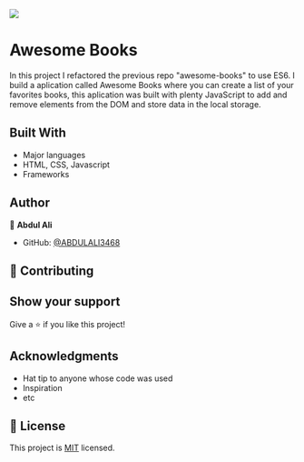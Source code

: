 ![](https://img.shields.io/badge/Microverse-blueviolet)

# Awesome Books

In this project I refactored the previous repo "awesome-books" to use ES6. I build a aplication called Awesome Books where you can create a list of your favorites books, this aplication was built with plenty JavaScript to add and remove elements from the DOM and store data in the local storage.

## Built With

- Major languages
- HTML, CSS, Javascript
- Frameworks

## Author

👤 **Abdul Ali**

- GitHub: [@ABDULALI3468](https://github.com/ABDULALI3468)

## 🤝 Contributing

## Show your support

Give a ⭐️ if you like this project!

## Acknowledgments

- Hat tip to anyone whose code was used
- Inspiration
- etc

## 📝 License

This project is [MIT](./MIT.md) licensed.
